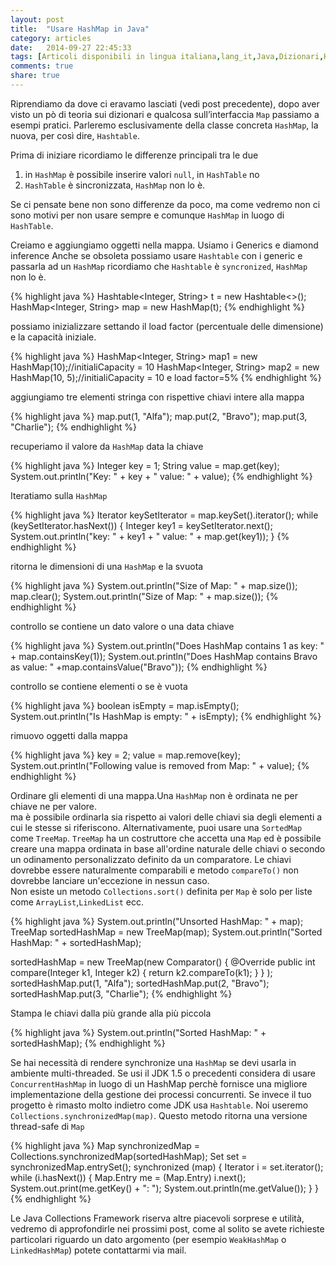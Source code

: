 ```yaml
---
layout: post
title:  "Usare HashMap in Java"
category: articles
date:   2014-09-27 22:45:33
tags: [Articoli disponibili in lingua italiana,lang_it,Java,Dizionari,HashMap,Strutture Dati]
comments: true
share: true
---
```


﻿Riprendiamo da dove ci eravamo lasciati (vedi post precedente), dopo aver visto un pò di teoria sui dizionari e qualcosa sull’interfaccia `Map` passiamo a esempi pratici. Parleremo esclusivamente della classe concreta `HashMap`, la nuova, per così dire, `Hashtable`.


Prima di iniziare ricordiamo le differenze principali tra le due

1. in `HashMap` è possibile inserire valori `null`, in `HashTable` no
2. `HashTable` è sincronizzata, `HashMap` non lo è.


Se ci pensate bene non sono differenze da poco, ma come vedremo non ci sono motivi per non usare sempre e comunque `HashMap` in luogo di `HashTable`. 

Creiamo e aggiungiamo oggetti nella mappa. Usiamo i Generics e diamond inference 
Anche se obsoleta possiamo usare `Hashtable` con i generic e passarla ad un `HashMap`
ricordiamo che `Hashtable` è `syncronized`, `HashMap` non lo è.

{% highlight java %}
Hashtable<Integer, String> t = new Hashtable<>();
HashMap<Integer, String> map = new HashMap(t);
{% endhighlight %}

possiamo inizializzare settando il load factor (percentuale delle dimensione)  e la capacità iniziale.

{% highlight java %}
HashMap<Integer, String> map1 = new HashMap(10);//initialiCapacity = 10
HashMap<Integer, String> map2 = new HashMap(10, 5);//initialiCapacity = 10 e load factor=5%
{% endhighlight %}

aggiungiamo tre elementi stringa con rispettive chiavi intere alla mappa

{% highlight java %}
map.put(1, "Alfa");
map.put(2, "Bravo");
map.put(3, "Charlie");
{% endhighlight %}

recuperiamo il valore da `HashMap` data la chiave

{% highlight java %}
Integer key = 1;
String value = map.get(key);
System.out.println("Key: " + key + " value: " + value);
{% endhighlight %}


Iteratiamo sulla `HashMap`        

{% highlight java %}
Iterator<Integer> keySetIterator = map.keySet().iterator();
while (keySetIterator.hasNext()) {
            Integer key1 = keySetIterator.next();
            System.out.println("key: " + key1 + " value: " + map.get(key1));
}
{% endhighlight %}

ritorna le dimensioni di una `HashMap` e la svuota

{% highlight java %}
System.out.println("Size of Map: " + map.size());
map.clear(); 
System.out.println("Size of Map: " + map.size());
{% endhighlight %}

controllo se contiene un dato valore o una data chiave

{% highlight java %}
System.out.println("Does HashMap contains 1 as key: " + map.containsKey(1));
System.out.println("Does HashMap contains Bravo as value: " +map.containsValue("Bravo"));
{% endhighlight %}

controllo se contiene elementi o se è vuota

{% highlight java %}
boolean isEmpty = map.isEmpty();
System.out.println("Is HashMap is empty: " + isEmpty);
{% endhighlight %}

rimuovo oggetti dalla mappa

{% highlight java %}
key = 2;
value = map.remove(key);
System.out.println("Following value is removed from Map: " + value);
{% endhighlight %}

Ordinare gli elementi di una mappa.Una `HashMap` non è ordinata ne per chiave ne per valore.         
ma è possibile ordinarla sia rispetto ai valori delle chiavi sia degli elementi a cui le stesse si riferiscono.
Alternativamente, puoi usare una `SortedMap` come `TreeMap`. 
`TreeMap` ha un costruttore che accetta una `Map` ed è possibile creare una mappa ordinata 
in base all'ordine naturale delle chiavi o secondo un odinamento personalizzato definito da un comparatore.
Le chiavi dovrebbe essere naturalmente comparabili e metodo  `compareTo()` non dovrebbe lanciare un'eccezione in nessun caso.                
Non esiste un metodo `Collections.sort()` definita per `Map` 
è solo per liste come `ArrayList`,`LinkedList` ecc.        

{% highlight java %}
System.out.println("Unsorted HashMap: " + map);
TreeMap sortedHashMap = new TreeMap(map);
System.out.println("Sorted HashMap: " + sortedHashMap);


sortedHashMap = new TreeMap(new Comparator<Integer>() {
            @Override
            public int compare(Integer k1, Integer k2) {
                return k2.compareTo(k1);
            }
        }
        );
sortedHashMap.put(1, "Alfa");
sortedHashMap.put(2, "Bravo");
sortedHashMap.put(3, "Charlie");
{% endhighlight %}

Stampa le chiavi dalla più grande alla più piccola

{% highlight java %}
System.out.println("Sorted HashMap: " + sortedHashMap);
{% endhighlight %}

Se hai necessità di rendere synchronize una `HashMap` se devi usarla in ambiente multi-threaded.
Se usi il JDK 1.5 o precedenti considera di usare `ConcurrentHashMap` in luogo di un HashMap perchè fornisce una migliore implementazione della gestione dei processi concurrenti. 
Se invece il tuo progetto è rimasto molto indietro come JDK usa `Hashtable`.
Noi useremo `Collections.synchronizedMap(map)`. 
Questo metodo ritorna una versione thread-safe di `Map`

{% highlight java %}
Map synchronizedMap = Collections.synchronizedMap(sortedHashMap);
Set set = synchronizedMap.entrySet();
synchronized (map) {
            Iterator i = set.iterator();
            while (i.hasNext()) {
                Map.Entry me = (Map.Entry) i.next();
                System.out.print(me.getKey() + ": ");
                System.out.println(me.getValue());
            }
}
{% endhighlight %}

Le Java Collections Framework riserva altre piacevoli sorprese e utilità, vedremo di approfondirle nei prossimi post, come al solito se avete richieste particolari riguardo un dato argomento  (per esempio `WeakHashMap` o `LinkedHashMap`) potete contattarmi via mail.
